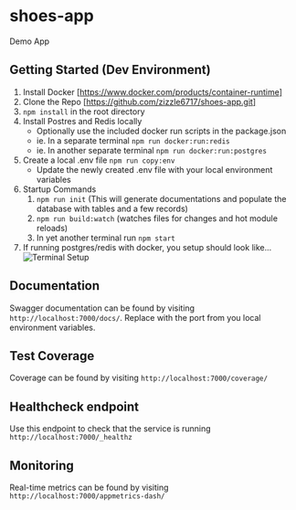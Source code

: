 # shoes-app
Demo App

## Getting Started (Dev Environment)

1. Install Docker [https://www.docker.com/products/container-runtime]
2. Clone the Repo [https://github.com/zizzle6717/shoes-app.git]
3. `npm install` in the root directory
4. Install Postres and Redis locally
    * Optionally use the included docker run scripts in the package.json
    * ie. In a separate terminal `npm run docker:run:redis`
    * ie. In another separate terminal `npm run docker:run:postgres`
5. Create a local .env file `npm run copy:env`
    * Update the newly created .env file with your local environment variables
6. Startup Commands
    1. `npm run init` (This will generate documentations and populate the database with tables and a few records)
    2. `npm run build:watch` (watches files for changes and hot module reloads)
    3. In yet another terminal run `npm start`
7. If running postgres/redis with docker, you setup should look like...
![Terminal Setup](https://github.com/zizzle6717/shoes-app/blob/master/docs/dev-terminal.png)

## Documentation
Swagger documentation can be found by visiting `http://localhost:7000/docs/`. Replace with the port from you local environment variables.

## Test Coverage
Coverage can be found by visiting `http://localhost:7000/coverage/`

## Healthcheck endpoint
Use this endpoint to check that the service is running `http://localhost:7000/_healthz`

## Monitoring
Real-time metrics can be found by visiting `http://localhost:7000/appmetrics-dash/`